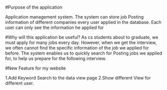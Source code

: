 #Purpose of the application

Application management system. The system can store job Posting information of
different companies every user applied in the database. Each user can only see the information he applied for

#Why will this application be useful?
As cs students about to graduate, we must apply for many jobs every day. However,
when we get the interview, we often cannot find the specific information of the job we
applied for before. The system enables us to quickly search for Posting jobs we
applied for, to help us prepare for the following interview.

#New Feature for my website

1.Add Keyword Search to the data view page
2.Show different View for different user.